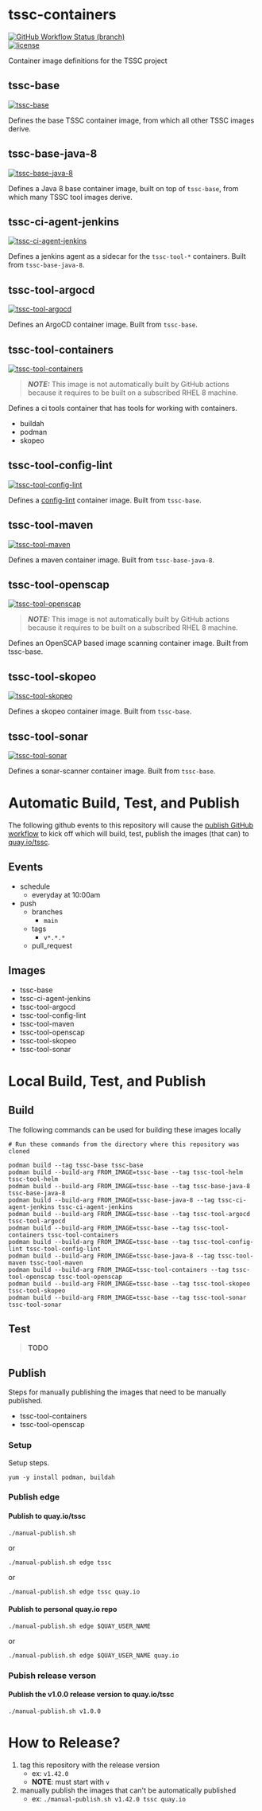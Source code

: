 # tssc-containers
[![GitHub Workflow Status (branch)](https://img.shields.io/github/workflow/status/rhtconsulting/tssc-containers/publish/main?label=publish%3A%20edge&logo=github-actions)](https://github.com/rhtconsulting/tssc-containers/actions?query=workflow%3Apublish+branch%3Amain)
<br />
[![license](https://img.shields.io/github/license/rhtconsulting/tssc-containers)](LICENSE)

Container image definitions for the TSSC project

## tssc-base
[![tssc-base](https://img.shields.io/badge/quay.io-tssc--base-lightgrey?logo=open-containers-initiative)](https://quay.io/repository/tssc/tssc-base)

Defines the base TSSC container image, from which all other TSSC images derive.

## tssc-base-java-8
[![tssc-base-java-8](https://img.shields.io/badge/quay.io-tssc--base--java--8-lightgrey?logo=open-containers-initiative)](https://quay.io/repository/tssc/tssc-base)

Defines a Java 8 base container image, built on top of `tssc-base`, from which many TSSC tool images derive.

## tssc-ci-agent-jenkins
[![tssc-ci-agent-jenkins](https://img.shields.io/badge/quay.io-tssc--ci--agent--jenkins-lightgrey?logo=open-containers-initiative)](https://quay.io/repository/tssc/tssc-ci-agent-jenkins)

Defines a jenkins agent as a sidecar for the `tssc-tool-*` containers. Built from `tssc-base-java-8`.

## tssc-tool-argocd
[![tssc-tool-argocd](https://img.shields.io/badge/quay.io-tssc--tool--argocd-lightgrey?logo=open-containers-initiative)](https://quay.io/repository/tssc/tssc-tool-argocd)

Defines an ArgoCD container image. Built from `tssc-base`.

## tssc-tool-containers
[![tssc-tool-containers](https://img.shields.io/badge/quay.io-tssc--tool--containers-lightgrey?logo=open-containers-initiative)](https://quay.io/repository/tssc/tssc-tool-containers)

> **_NOTE:_** This image is not automatically built by GitHub actions because it requires to be built on a subscribed RHEL 8 machine.

Defines a ci tools container that has tools for working with containers.
* buildah
* podman
* skopeo

## tssc-tool-config-lint
[![tssc-tool-config-lint](https://img.shields.io/badge/quay.io-tssc--tool--config--lint-lightgrey?logo=open-containers-initiative)](https://quay.io/repository/tssc/tssc-tool-config-lint)

Defines a [config-lint](https://github.com/stelligent/config-lint) container image. Built from `tssc-base`.

## tssc-tool-maven
[![tssc-tool-maven](https://img.shields.io/badge/quay.io-tssc--tool--maven-lightgrey?logo=open-containers-initiative)](https://quay.io/repository/tssc/tssc-tool-maven)

Defines a maven container image. Built from `tssc-base-java-8`.

## tssc-tool-openscap
[![tssc-tool-openscap](https://img.shields.io/badge/quay.io-tssc--tool--openscap-lightgrey?logo=open-containers-initiative)](https://quay.io/repository/tssc/tssc-tool-openscap)

> **_NOTE:_** This image is not automatically built by GitHub actions because it requires to be built on a subscribed RHEL 8 machine.

Defines an OpenSCAP based image scanning container image. Built from tssc-base.

## tssc-tool-skopeo
[![tssc-tool-skopeo](https://img.shields.io/badge/quay.io-tssc--tool--skopeo-lightgrey?logo=open-containers-initiative)](https://quay.io/repository/tssc/tssc-tool-skopeo)

Defines a skopeo container image. Built from `tssc-base`.

## tssc-tool-sonar
[![tssc-tool-sonar](https://img.shields.io/badge/quay.io-tssc--tool--sonar-lightgrey?logo=open-containers-initiative)](https://quay.io/repository/tssc/tssc-tool-sonar)

Defines a sonar-scanner container image. Built from `tssc-base`.

# Automatic Build, Test, and Publish

The following github events to this repository will cause the
[publish GitHub workflow](https://github.com/rhtconsulting/tssc-containers/actions?query=workflow%3Apublish)
to kick off which will build, test, publish the images (that can) to [quay.io/tssc](https://quay.io/organization/tssc).

## Events
* schedule
  - everyday at 10:00am
* push
  - branches
    * `main`
  - tags
    * `v*.*.*`
  - pull_request

## Images

* tssc-base
* tssc-ci-agent-jenkins
* tssc-tool-argocd
* tssc-tool-config-lint
* tssc-tool-maven
* tssc-tool-openscap
* tssc-tool-skopeo
* tssc-tool-sonar

# Local Build, Test, and Publish

## Build

The following commands can be used for building these images locally

```
# Run these commands from the directory where this repository was cloned

podman build --tag tssc-base tssc-base
podman build --build-arg FROM_IMAGE=tssc-base --tag tssc-tool-helm tssc-tool-helm
podman build --build-arg FROM_IMAGE=tssc-base --tag tssc-base-java-8 tssc-base-java-8
podman build --build-arg FROM_IMAGE=tssc-base-java-8 --tag tssc-ci-agent-jenkins tssc-ci-agent-jenkins
podman build --build-arg FROM_IMAGE=tssc-base --tag tssc-tool-argocd tssc-tool-argocd
podman build --build-arg FROM_IMAGE=tssc-base --tag tssc-tool-containers tssc-tool-containers
podman build --build-arg FROM_IMAGE=tssc-base --tag tssc-tool-config-lint tssc-tool-config-lint
podman build --build-arg FROM_IMAGE=tssc-base-java-8 --tag tssc-tool-maven tssc-tool-maven
podman build --build-arg FROM_IMAGE=tssc-tool-containers --tag tssc-tool-openscap tssc-tool-openscap
podman build --build-arg FROM_IMAGE=tssc-base --tag tssc-tool-skopeo tssc-tool-skopeo
podman build --build-arg FROM_IMAGE=tssc-base --tag tssc-tool-sonar tssc-tool-sonar
```
## Test

> **TODO**

## Publish
Steps for manually publishing the images that need to be manually published.

* tssc-tool-containers
* tssc-tool-openscap

### Setup
Setup steps.
```
yum -y install podman, buildah
```

### Publish edge

#### Publish to quay.io/tssc
```
./manual-publish.sh
```
or
```
./manual-publish.sh edge tssc
```
or
```
./manual-publish.sh edge tssc quay.io
```

#### Publish to personal quay.io repo
```
./manual-publish.sh edge $QUAY_USER_NAME
```
or
```
./manual-publish.sh edge $QUAY_USER_NAME quay.io
```

### Pubish release verson

#### Publish the v1.0.0 release version to quay.io/tssc
```
./manual-publish.sh v1.0.0
```

# How to Release?

1. tag this repository with the release version
   * ex: `v1.42.0`
   * __NOTE__: must start with `v`
2. manually publish the images that can't be automatically published
   * ex: `./manual-publish.sh v1.42.0 tssc quay.io`

